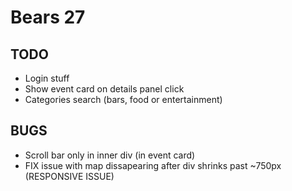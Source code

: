 # Bears 27

## TODO

* Login stuff
* Show event card on details panel click
* Categories search (bars, food or entertainment)


## BUGS

* Scroll bar only in inner div (in event card)
* FIX issue with map dissapearing after div shrinks past ~750px (RESPONSIVE ISSUE)